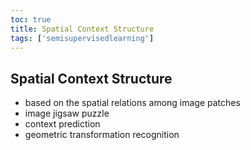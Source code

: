 ```yaml
---
toc: true
title: Spatial Context Structure
tags: ['semisupervisedlearning']
---
```


## Spatial Context Structure
- based on the spatial relations among image patches 
- image jigsaw puzzle 
- context prediction 
- geometric transformation recognition



